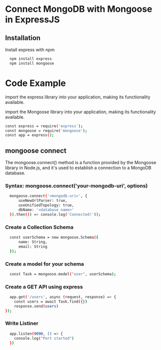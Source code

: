 # Connect MongoDB with Mongoose in ExpressJS
## Installation

Install express with npm

```bash
  npm install express
  npm install mongoose
```

# Code Example
import the express library into your application, making its functionality available.

import the Mongoose library into your application, making its functionality available.

```bash
const express = require('express');
const mongoose = require('mongoose');
const app = express();
```

## mongoose connect

The mongoose.connect() method is a function provided by the Mongoose library in Node.js, and it's used to establish a connection to a MongoDB database.

### Syntax:  mongoose.connect('your-mongodb-uri', options)

```bash
  mongoose.connect('<mongodb-uri>', {
      useNewUrlParser: true,
      useUnifiedTopology: true,
      dbName: '<database name>'
  }).then(() => console.log('Connected!'));
```

### Create a Collection Schema

```bash
  const userSchema = new mongoose.Schema({
      name: String, 
      email: String
  });
```

### Create a model for your schema

```bash
  const Task = mongoose.model("user", userSchema);
```

### Create a GET API using express 

```bash
  app.get('/users', async (request, response) => {
    const users = await Task.find({})
    response.send(users)
});

```

### Write Listiner
```bash
  app.listen(9090, () => {
    console.log("Port started")
  })
```
